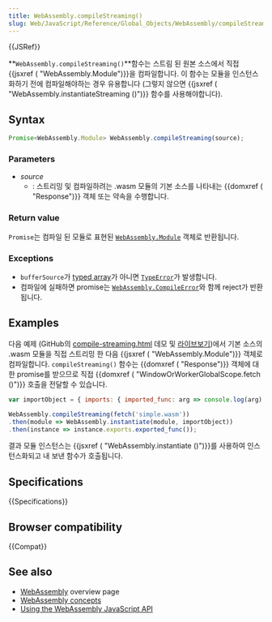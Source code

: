 ```yaml
---
title: WebAssembly.compileStreaming()
slug: Web/JavaScript/Reference/Global_Objects/WebAssembly/compileStreaming
---
```

{{JSRef}}

**`WebAssembly.compileStreaming()`**함수는 스트림 된 원본 소스에서 직접 {{jsxref ( "WebAssembly.Module")}}을 컴파일합니다. 이 함수는 모듈을 인스턴스화하기 전에 컴파일해야하는 경우 유용합니다 (그렇지 않으면 {{jsxref ( "WebAssembly.instantiateStreaming ()")}} 함수를 사용해야합니다).

## Syntax

```js
Promise<WebAssembly.Module> WebAssembly.compileStreaming(source);
```

### Parameters

- _source_
  - : 스트리밍 및 컴파일하려는 .wasm 모듈의 기본 소스를 나타내는 {{domxref ( "Response")}} 객체 또는 약속을 수행합니다.

### Return value

`Promise`는 컴파일 된 모듈로 표현된 [`WebAssembly.Module`](/ko/docs/Web/JavaScript/Reference/Global_Objects/WebAssembly/Module) 객체로 반환됩니다.

### Exceptions

- `bufferSource`가 [typed array](/ko/docs/Web/JavaScript/Typed_arrays)가 아니면 [`TypeError`](/ko/docs/Web/JavaScript/Reference/Global_Objects/TypeError)가 발생합니다.
- 컴파일에 실패하면 promise는 [`WebAssembly.CompileError`](/ko/docs/Web/JavaScript/Reference/Global_Objects/WebAssembly/CompileError)와 함께 reject가 반환됩니다.

## Examples

다음 예제 (GitHub의 [compile-streaming.html](https://github.com/mdn/webassembly-examples/blob/master/js-api-examples/compile-streaming.html) 데모 및 [라이브보기](https://mdn.github.io/webassembly-examples/js-api-examples/compile-streaming.html))에서 기본 소스의 .wasm 모듈을 직접 스트리밍 한 다음 {{jsxref ( "WebAssembly.Module")}} 객체로 컴파일합니다. `compileStreaming()` 함수는 {{domxref ( "Response")}} 객체에 대한 promise를 받으므로 직접 {{domxref ( "WindowOrWorkerGlobalScope.fetch ()")}} 호출을 전달할 수 있습니다.

```js
var importObject = { imports: { imported_func: arg => console.log(arg) } };

WebAssembly.compileStreaming(fetch('simple.wasm'))
.then(module => WebAssembly.instantiate(module, importObject))
.then(instance => instance.exports.exported_func());
```

결과 모듈 인스턴스는 {{jsxref ( "WebAssembly.instantiate ()")}}를 사용하여 인스턴스화되고 내 보낸 함수가 호출됩니다.

## Specifications

{{Specifications}}

## Browser compatibility

{{Compat}}

## See also

- [WebAssembly](/ko/docs/WebAssembly) overview page
- [WebAssembly concepts](/ko/docs/WebAssembly/Concepts)
- [Using the WebAssembly JavaScript API](/ko/docs/WebAssembly/Using_the_JavaScript_API)
